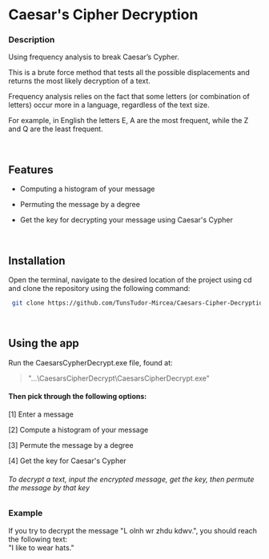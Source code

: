 # Caesar's Cipher Decryption

### Description
Using frequency analysis to break Caesar’s Cypher.

This is a brute force method that tests all the possible displacements and returns the most likely decryption of a text.

Frequency analysis relies on the fact that some letters (or combination of letters) occur more in a language, regardless of the text size. 

For example, in English the letters E, A are the most frequent, while the Z and Q are the least frequent.

&nbsp;

## Features

* Computing a histogram of your message

*  Permuting the message by a degree

* Get the key for decrypting your message using Caesar's Cypher


&nbsp;


## Installation

Open the terminal, navigate to the desired location of the project using cd and clone the repository using the following command:
```bash
 git clone https://github.com/TunsTudor-Mircea/Caesars-Cipher-Decryption.git
```

&nbsp;


## Using the app

Run the CaesarsCypherDecrypt.exe file, found at:
> "...\CaesarsCipherDecrypt\CaesarsCipherDecrypt.exe"

#### Then pick through the following options:

[1] Enter a message

[2] Compute a histogram of your message

[3] Permute the message by a degree

[4] Get the key for Caesar's Cypher


###### To decrypt a text, input the encrypted message, get the key, then permute the message by that key

### Example

If you try to decrypt the message "L olnh wr zhdu kdwv.", you should reach the following text:  
"I like to wear hats."
#
